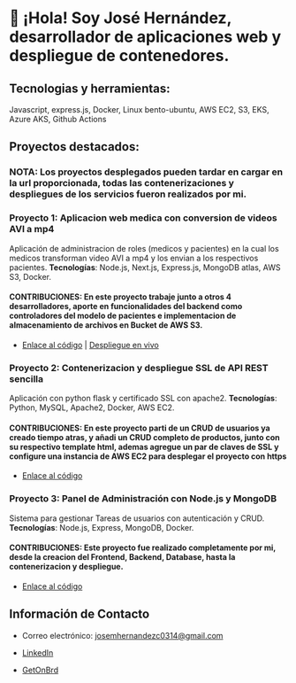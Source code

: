 # 👋 ¡Hola! Soy José Hernández, desarrollador de aplicaciones web y despliegue de contenedores.

## Tecnologias y herramientas:

Javascript, express.js, Docker, Linux bento-ubuntu, AWS EC2, S3, EKS, Azure AKS, Github Actions

## Proyectos destacados:

### NOTA: Los proyectos desplegados pueden tardar en cargar en la url proporcionada, todas las contenerizaciones y despliegues de los servicios fueron realizados por mi.

### Proyecto 1: Aplicacion web medica con conversion de videos AVI a mp4
Aplicación de administracion de roles (medicos y pacientes) en la cual los medicos transforman video AVI a mp4 y los envian a los respectivos pacientes. **Tecnologías**: Node.js, Next.js, Express.js, MongoDB atlas, AWS S3, Docker.
#### CONTRIBUCIONES: En este proyecto trabaje junto a otros 4 desarrolladores, aporte en funcionalidades del backend como controladores del modelo de pacientes e implementacion de almacenamiento de archivos en Bucket de AWS S3.
- [Enlace al código](https://github.com/josemhc/Proyecto-Informatico.git) | [Despliegue en vivo](https://ecomed-frontend-1-0.onrender.com)

### Proyecto 2: Contenerizacion y despliegue SSL de API REST sencilla
Aplicación con python flask y certificado SSL con apache2. **Tecnologías**: Python, MySQL, Apache2, Docker, AWS EC2.
#### CONTRIBUCIONES: En este proyecto parti de un CRUD de usuarios ya creado tiempo atras, y añadi un CRUD completo de productos, junto con su respectivo template html, ademas agregue un par de claves de SSL y configure una instancia de AWS EC2 para desplegar el proyecto con https
- [Enlace al código](https://github.com/josemhc/PythonWebApp.git)

### Proyecto 3: Panel de Administración con Node.js y MongoDB
Sistema para gestionar Tareas de usuarios con autenticación y CRUD. **Tecnologías**: Node.js, Express, MongoDB, Docker.
#### CONTRIBUCIONES: Este proyecto fue realizado completamente por mi, desde la creacion del Frontend, Backend, Database, hasta la contenerizacion y despliegue.
- [Enlace al código](https://github.com/josemhc/FULL-STACK-CRUD.git)

## Información de Contacto

- Correo electrónico: josemhernandezc0314@gmail.com

- [LinkedIn](https://www.linkedin.com/in/jose-hern%C3%A1ndez-3a8ba5335/)
  
- [GetOnBrd](https://www.getonbrd.com/p/jose-hernandez-edc2)
  

